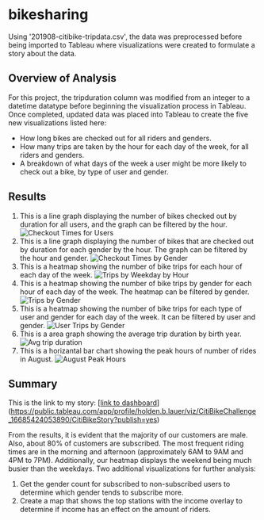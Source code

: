 # bikesharing
Using '201908-citibike-tripdata.csv', the data was preprocessed before being imported to Tableau where visualizations were created to formulate a story about the data.
## Overview of Analysis
For this project, the tripduration column was modified from an integer to a datetime datatype before beginning the visualization process in Tableau. Once completed, updated data was placed into Tableau to create the five new visualizations listed here:
- How long bikes are checked out for all riders and genders.
- How many trips are taken by the hour for each day of the week, for all riders and genders.
- A breakdown of what days of the week a user might be more likely to check out a bike, by type of user and gender.
## Results
1. This is a line graph displaying the number of bikes checked out by duration for all users, and the graph can be filtered by the hour.
![Checkout Times for Users](https://user-images.githubusercontent.com/110861876/202020113-2ca3fa0d-8f42-4537-a068-188035dd7562.png)
2. This is a line graph displaying the number of bikes that are checked out by duration for each gender by the hour. The graph can be filtered by the hour and gender.
![Checkout Times by Gender](https://user-images.githubusercontent.com/110861876/202020793-5f06c7ef-f20f-4143-b177-cce48456f8b7.png)
3. This is a heatmap showing the number of bike trips for each hour of each day of the week.
![Trips by Weekday by Hour](https://user-images.githubusercontent.com/110861876/202021030-6a6def01-c195-4ea0-9f04-873c6aed0f0d.png)
4. This is a heatmap showing the number of bike trips by gender for each hour of each day of the week. The heatmap can be filtered by gender.
![Trips by Gender](https://user-images.githubusercontent.com/110861876/202021148-97f80fca-c566-4033-9c32-75541af836d3.png)
5. This is a heatmap showing the number of bike trips for each type of user and gender for each day of the week. It can be filtered by user and gender.
![User Trips by Gender](https://user-images.githubusercontent.com/110861876/202021273-cb39d18f-f014-4f57-970f-e61f12385480.png)
6. This is a area graph showing the average trip duration by birth year.
![Avg trip duration](https://user-images.githubusercontent.com/110861876/202021437-14aff0be-a3d7-4392-8391-ec5e053c995b.png)
7. This is a horizantal bar chart showing the peak hours of number of rides in August.
![August Peak Hours](https://user-images.githubusercontent.com/110861876/202021614-1afe85e7-c78b-4690-a5a8-5de60d183225.png)
## Summary
This is the link to my story:
[[link to dashboard]((https://public.tableau.com/app/profile/holden.b.lauer/viz/CitiBikeChallenge_16685424053890/CitiBikeStory?publish=yes))](https://public.tableau.com/app/profile/holden.b.lauer/viz/CitiBikeChallenge_16685424053890/CitiBikeStory?publish=yes)

From the results, it is evident that the majority of our customers are male. Also, about 80% of customers are subscribed. The most frequent riding times are in the morning and afternoon (approximately 6AM to 9AM and 4PM to 7PM). Additionally, our heatmap displays the weekend being much busier than the weekdays.
Two additional visualizations for further analysis:
1. Get the gender count for subscribed to non-subscribed users to determine which gender tends to subscribe more.
2. Create a map that shows the top stations with the income overlay to determine if income has an effect on the amount of riders.
